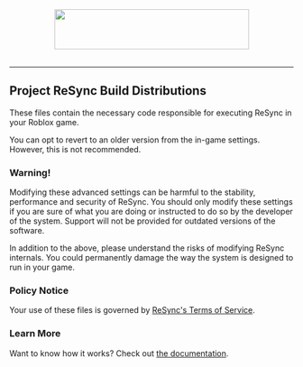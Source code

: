 <div align=center><img src="https://github.com/user-attachments/assets/50bb9d9d-7c02-49b0-acc3-a3cdbcb1d40e" height="71" width="345"></div><br>

<hr>

## Project ReSync Build Distributions
These files contain the necessary code responsible for executing ReSync in your Roblox game.

You can opt to revert to an older version from the in-game settings. However, this is not recommended.

### Warning!
Modifying these advanced settings can be harmful to the stability, performance and security of ReSync. You should only modify these settings if you are sure of what you are doing or instructed to do so by the developer of the system. Support will not be provided for outdated versions of the software.

In addition to the above, please understand the risks of modifying ReSync internals. You could permanently damage the way the system is designed to run in your game.


### Policy Notice
Your use of these files is governed by <a href="https://policies.polymatic.co/Terms/">ReSync's Terms of Service</a>.

### Learn More
Want to know how it works? Check out <a href="https://github.com/MasterKingSirPlease/ProjectReSync/blob/main/Documentation/Loader.md">the documentation</a>.
